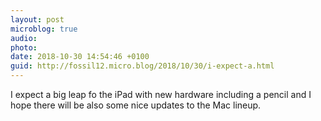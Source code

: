 ```yaml
---
layout: post
microblog: true
audio: 
photo: 
date: 2018-10-30 14:54:46 +0100
guid: http://fossil12.micro.blog/2018/10/30/i-expect-a.html
---
```

I expect a big leap fo the iPad with new hardware including a pencil and I hope there will be also some nice updates to the Mac lineup.
